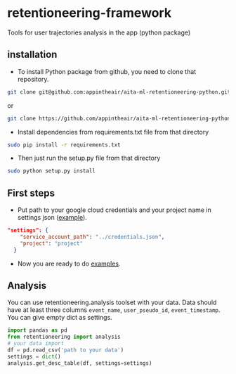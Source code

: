 # retentioneering-framework
Tools for user trajectories analysis in the app (python package)

## installation
- To install Python package from github, you need to clone that repository.
```bash
git clone git@github.com:appintheair/aita-ml-retentioneering-python.git
```
or
```bash
git clone https://github.com/appintheair/aita-ml-retentioneering-python.git
```
- Install dependencies from requirements.txt file from that directory
```bash
sudo pip install -r requirements.txt
```
- Then just run the setup.py file from that directory
```bash
sudo python setup.py install
```
## First steps
- Put path to your google cloud credentials and your project name in settings json ([example](tests/new_users_lost_prediction/settings.json)).
```json
"settings": {
    "service_account_path": "../credentials.json",
    "project": "project"
  }
```
- Now you are ready to do [examples](tests).
## Analysis
You can use retentioneering.analysis toolset with your data.
Data should have at least three columns `event_name`, `user_pseudo_id`, `event_timestamp`. You can give empty dict as settings.

```python
import pandas as pd
from retentioneering import analysis
# your data import
df = pd.read_csv('path to your data')
settings = dict()
analysis.get_desc_table(df, settings=settings)
```
